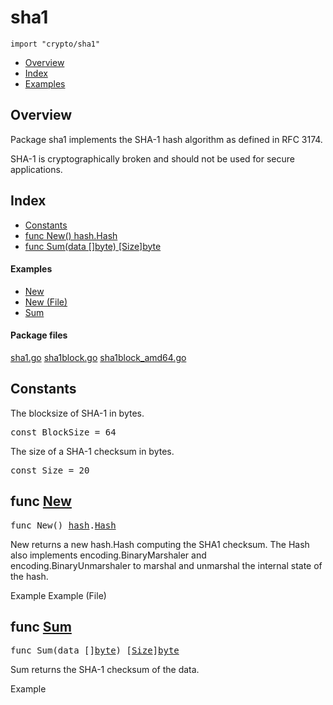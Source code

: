 

# sha1
`import "crypto/sha1"`

* [Overview](#pkg-overview)
* [Index](#pkg-index)
* [Examples](#pkg-examples)

## <a id="pkg-overview">Overview</a>
Package sha1 implements the SHA-1 hash algorithm as defined in RFC 3174.

SHA-1 is cryptographically broken and should not be used for secure
applications.




## <a id="pkg-index">Index</a>
* [Constants](#pkg-constants)
* [func New() hash.Hash](#New)
* [func Sum(data []byte) [Size]byte](#Sum)


#### <a id="pkg-examples">Examples</a>
* [New](#example_New)
* [New (File)](#example_New_file)
* [Sum](#example_Sum)


#### <a id="pkg-files">Package files</a>
[sha1.go](https://golang.org/src/crypto/sha1/sha1.go) [sha1block.go](https://golang.org/src/crypto/sha1/sha1block.go) [sha1block_amd64.go](https://golang.org/src/crypto/sha1/sha1block_amd64.go) 


## <a id="pkg-constants">Constants</a>
The blocksize of SHA-1 in bytes.


<pre>const <span id="BlockSize">BlockSize</span> = 64</pre>The size of a SHA-1 checksum in bytes.


<pre>const <span id="Size">Size</span> = 20</pre>



## <a id="New">func</a> [New](https://golang.org/src/crypto/sha1/sha1.go?s=2818:2838#L111)
<pre>func New() <a href="/pkg/hash/">hash</a>.<a href="/pkg/hash/#Hash">Hash</a></pre>
New returns a new hash.Hash computing the SHA1 checksum. The Hash also
implements encoding.BinaryMarshaler and encoding.BinaryUnmarshaler to
marshal and unmarshal the internal state of the hash.


<a id="example_New">Example</a>
<a id="example_New_file">Example (File)</a>

## <a id="Sum">func</a> [Sum](https://golang.org/src/crypto/sha1/sha1.go?s=5970:6002#L251)
<pre>func Sum(data []<a href="/pkg/builtin/#byte">byte</a>) [<a href="#Size">Size</a>]<a href="/pkg/builtin/#byte">byte</a></pre>
Sum returns the SHA-1 checksum of the data.


<a id="example_Sum">Example</a>







